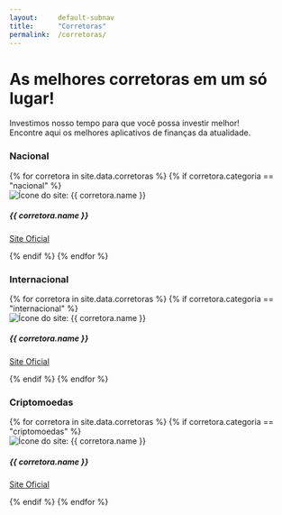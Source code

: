 ```yaml
---
layout:     default-subnav
title:      "Corretoras"
permalink:  /corretoras/
---
```


<div class="profileiner my-5">
  <div class="text-center mx-lg-auto mb-9">
    <h1 class="display-5 mb-4">As melhores corretoras em um só lugar!</h1>
    <p class="lead">Investimos nosso tempo para que você possa investir melhor! <br>Encontre aqui os melhores aplicativos de finanças da atualidade.</p>
  </div>
</div>

<h3 class="display-6 mt-5 mb-4"><a id="nacional"></a>Nacional</h3>
<div class="row row-cols-1 row-cols-lg-5 row-cols-md-3 g-3">
  {% for corretora in site.data.corretoras %}
  {% if corretora.categoria == "nacional" %}
  <div class="col d-flex">
    <div class="card card-body mb-2">
      <img class="rounded mb-3 foto shadow-sm" src="{{corretora.baseurl}}/assets/imgs/corretoras/{{ corretora.logo }}.jpg" alt="Ícone do site: {{ corretora.name }}">
      <h5 class="card-title mb-4">{{ corretora.name }}</h5>
      <p class="card-text">
        <a class="btn btn-primary stretched-link" href="{{ corretora.url }}" target="_blank" role="button">
          <i class="fa-solid fa-arrow-up-right-from-square"></i> Site Oficial
        </a>
      </p>
    </div>
  </div>
  {% endif %}
  {% endfor %}
</div>

<h3 class="display-6 mt-5 mb-4"><a id="internacional"></a>Internacional</h3>
<div class="row row-cols-1 row-cols-lg-5 row-cols-md-3 g-3">
  {% for corretora in site.data.corretoras %}
  {% if corretora.categoria == "internacional" %}
  <div class="col d-flex">
    <div class="card card-body mb-2">
      <img class="rounded mb-3 foto shadow-sm" src="{{corretora.baseurl}}/assets/imgs/corretoras/{{ corretora.logo }}.jpg" alt="Ícone do site: {{ corretora.name }}">
      <h5 class="card-title mb-4">{{ corretora.name }}</h5>
      <p class="card-text">
        <a class="btn btn-primary stretched-link" href="{{ corretora.url }}" target="_blank" role="button">
          <i class="fa-solid fa-arrow-up-right-from-square"></i> Site Oficial
        </a>
      </p>
    </div>
  </div>
  {% endif %}
  {% endfor %}
</div>

<h3 class="display-6 mt-5 mb-4"><a id="criptomoedas"></a>Criptomoedas</h3>
<div class="row row-cols-1 row-cols-lg-5 row-cols-md-3 g-3">
  {% for corretora in site.data.corretoras %}
  {% if corretora.categoria == "criptomoedas" %}
  <div class="col d-flex">
    <div class="card card-body mb-2">
      <img class="rounded mb-3 foto shadow-sm" src="{{corretora.baseurl}}/assets/imgs/corretoras/{{ corretora.logo }}.jpg" alt="Ícone do site: {{ corretora.name }}">
      <h5 class="card-title mb-4">{{ corretora.name }}</h5>
      <p class="card-text">
        <a class="btn btn-primary stretched-link" href="{{ corretora.url }}" target="_blank" role="button">
          <i class="fa-solid fa-arrow-up-right-from-square"></i> Site Oficial
        </a>
      </p>
    </div>
  </div>
  {% endif %}
  {% endfor %}
</div>